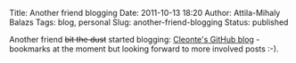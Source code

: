 Title: Another friend blogging
Date: 2011-10-13 18:20
Author: Attila-Mihaly Balazs
Tags: blog, personal
Slug: another-friend-blogging
Status: published

Another friend ~~bit the dust~~ started blogging: [Cleonte's GitHub
blog](http://cleonte.github.com/) - bookmarks at the moment but looking
forward to more involved posts :-).
